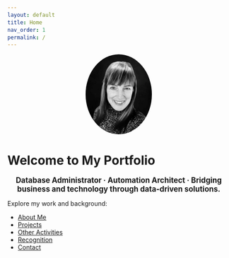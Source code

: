 ```yaml
---
layout: default
title: Home
nav_order: 1
permalink: /
---
```



<div style="text-align:center; margin-top:1em;">
  <img src="/headshot.jpg" alt="Shannon Froese" style="border-radius:50%; width:150px;">
</div>


# Welcome to My Portfolio


<div style="text-align:center; font-size:1.2em; font-weight:bold; margin-top:1em;">
  Database Administrator · Automation Architect · Bridging business and technology through data-driven solutions.
</div>


Explore my work and background:

- [About Me](about)
- [Projects](projects)
- [Other Activities](activities)
- [Recognition](recognition)
- [Contact](contact)
